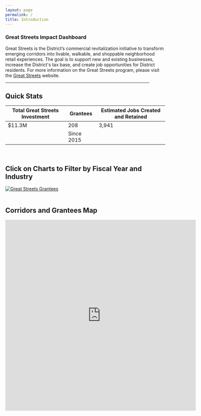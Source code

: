 ```yaml
---
layout: page
permalink: /
title: Introduction
---
```


<h3>
Great Streets Impact Dashboard
</h3>

Great Streets is the District’s commercial revitalization initiative to transform emerging corridors into livable, walkable, and shoppable neighborhood retail experiences.  The goal is to support new and existing businesses, increase the District's tax base, and create job opportunities for District residents. For more information on the Great Streets program, please visit the <a href ="http://greatstreets.dc.gov/">Great Streets</a> website. 

<hr style="width: 454px; margin:1em 0">

<h2> Quick Stats</h2>

<div class="datatable">
	<table>
		<thead>
			<tr><th>Total Great Streets Investment</th><th>Grantees</th><th>Estimated Jobs Created and Retained</th></tr>
		</thead>
		<tbody>
			<tr class="headline-data"><td>$11.3M</td><td>208</td><td>3,941</td></tr>	
			<tr><td></td><td>Since 2015</td><td></td></tr>
		</tbody>
	</table>
<br>	
<h2>Click on Charts to Filter by Fiscal Year and Industry</h2>
<div class='tableauPlaceholder' id='viz1520281608317' style='position: relative'>
	<noscript>
		<a href='#'>
			<img alt='Great Streets Grantees ' src='https:&#47;&#47;public.tableau.com&#47;static&#47;images&#47;BC&#47;BC5FHD4Z5&#47;1_rss.png' style='border: none' />
		</a>
	</noscript>
	<object class='tableauViz'  style='display:none;'>
		<param name='host_url' value='https%3A%2F%2Fpublic.tableau.com%2F' /> 
		<param name='embed_code_version' value='3' /> 
		<param name='path' value='shared&#47;BC5FHD4Z5' /> 
		<param name='toolbar' value='yes' />
		<param name='static_image' value='https:&#47;&#47;public.tableau.com&#47;static&#47;images&#47;BC&#47;BC5FHD4Z5&#47;1.png' />
		<param name='animate_transition' value='yes' />
		<param name='display_static_image' value='yes' />
		<param name='display_spinner' value='yes' />
		<param name='display_overlay' value='yes' />
		<param name='display_count' value='yes' />
		<param name='filter' value='publish=yes' />
	</object>
</div>                
<script type='text/javascript'>                    
	var divElement = document.getElementById('viz1520281608317');                    
	var vizElement = divElement.getElementsByTagName('object')[0];                    
	vizElement.style.width='450px';vizElement.style.height='847px';                    
	var scriptElement = document.createElement('script');                    
	scriptElement.src = 'https://public.tableau.com/javascripts/api/viz_v1.js';                    
	vizElement.parentNode.insertBefore(scriptElement, vizElement);                
</script>
<br>
<h2>Corridors and Grantees Map</h2>

 <iframe src="http://dcgis.maps.arcgis.com/apps/View/index.html?appid=51533acf6855478da2ceb0736444014d" style="border:0px #ffffff none;" name="myiFrame" scrolling="no" frameborder="1" marginheight="0px" marginwidth="0px" height="600px" width="600px"></iframe>


